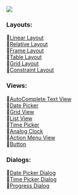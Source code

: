 ![](https://github.com/c0delust/Android-Development-Kotlin/assets/83002941/a0158339-25b5-43aa-aee2-03f064fc4f1e)

### Layouts:

🔹[Linear Layout](https://github.com/c0delust/Android-Development-Kotlin/tree/main/LinearLayout) <br>
🔹[Relative Layout](https://github.com/c0delust/Android-Development-Kotlin/tree/main/RelativeLayout) <br>
🔹[Frame Layout](https://github.com/c0delust/Android-Development-Kotlin/tree/main/FrameLayout) <br>
🔹[Table Layout](https://github.com/c0delust/Android-Development-Kotlin/tree/main/TableLayout) <br>
🔹[Grid Layout](https://github.com/c0delust/Android-Development-Kotlin/tree/main/GridLayout) <br>
🔹[Constraint Layout](https://github.com/c0delust/Android-Development-Kotlin/tree/main/ConstraintLayout) <br>

### Views:

🔹[AutoComplete Text View](https://github.com/c0delust/Android-Development-Kotlin/tree/main/AutoCompleteTextView) <br>
🔹[Date Picker](https://github.com/c0delust/Android-Development-Kotlin/tree/main/DatePicker) <br>
🔹[Grid View](https://github.com/c0delust/Android-Development-Kotlin/tree/main/GridView) <br>
🔹[List View](https://github.com/c0delust/Android-Development-Kotlin/tree/main/ListView) <br>
🔹[Time Picker](https://github.com/c0delust/Android-Development-Kotlin/tree/main/TimePicker) <br>
🔹[Analog Clock](https://github.com/c0delust/Android-Development-Kotlin/tree/main/AnalogClock) <br>
🔹[Action Menu View](https://github.com/c0delust/Android-Development-Kotlin/tree/main/ActionMenuView) <br>
🔹[Button](https://github.com/c0delust/Android-Development-Kotlin/tree/main/Button) <br>

### Dialogs:

🔹[Date Picker Dialog](https://github.com/c0delust/Android-Development-Kotlin/tree/main/DatePickerDialog) <br>
🔹[Time Picker Dialog](https://github.com/c0delust/Android-Development-Kotlin/tree/main/TimePickerDialog) <br>
🔹[Progress Dialog](https://github.com/c0delust/Android-Development-Kotlin/tree/main/TimePickerDialog) <br>
